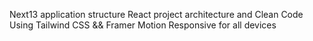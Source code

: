 Next13 application structure
React project architecture and Clean Code
Using Tailwind CSS && Framer Motion
Responsive for all devices
